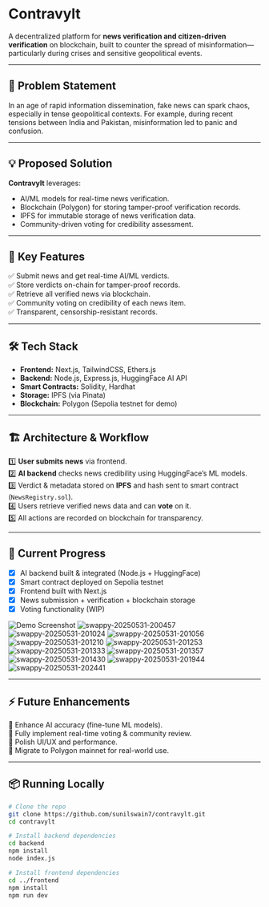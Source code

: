 # Contravylt

A decentralized platform for **news verification and citizen-driven verification** on blockchain, built to counter the spread of misinformation—particularly during crises and sensitive geopolitical events.

---

## 🚀 Problem Statement
In an age of rapid information dissemination, fake news can spark chaos, especially in tense geopolitical contexts. For example, during recent tensions between India and Pakistan, misinformation led to panic and confusion.

---

## 💡 Proposed Solution
**Contravylt** leverages:
- AI/ML models for real-time news verification.
- Blockchain (Polygon) for storing tamper-proof verification records.
- IPFS for immutable storage of news verification data.
- Community-driven voting for credibility assessment.

---

## 🎯 Key Features
✅ Submit news and get real-time AI/ML verdicts.  
✅ Store verdicts on-chain for tamper-proof records.  
✅ Retrieve all verified news via blockchain.  
✅ Community voting on credibility of each news item.  
✅ Transparent, censorship-resistant records.

---

## 🛠️ Tech Stack
- **Frontend:** Next.js, TailwindCSS, Ethers.js  
- **Backend:** Node.js, Express.js, HuggingFace AI API  
- **Smart Contracts:** Solidity, Hardhat  
- **Storage:** IPFS (via Pinata)  
- **Blockchain:** Polygon (Sepolia testnet for demo)

---

## 🏗️ Architecture & Workflow
1️⃣ **User submits news** via frontend.  
2️⃣ **AI backend** checks news credibility using HuggingFace’s ML models.  
3️⃣ Verdict & metadata stored on **IPFS** and hash sent to smart contract (`NewsRegistry.sol`).  
4️⃣ Users retrieve verified news data and can **vote** on it.  
5️⃣ All actions are recorded on blockchain for transparency.

---

## 🏁 Current Progress
- [x] AI backend built & integrated (Node.js + HuggingFace)  
- [x] Smart contract deployed on Sepolia testnet  
- [x] Frontend built with Next.js
- [x] News submission + verification + blockchain storage  
- [x] Voting functionality (WIP)  

![Demo Screenshot](demo.png)
![swappy-20250531-200457](https://github.com/user-attachments/assets/cb1b5529-189c-43eb-ae58-00c218705ce9)
![swappy-20250531-201024](https://github.com/user-attachments/assets/ac507c4b-50f8-4925-a666-5f50560f4a65)
![swappy-20250531-201056](https://github.com/user-attachments/assets/2a6505a9-602a-43ba-804a-42a60c7e711f)
![swappy-20250531-201210](https://github.com/user-attachments/assets/d504bd08-9a1c-4974-9e21-a084e4025189)
![swappy-20250531-201253](https://github.com/user-attachments/assets/78db7c73-3e48-4cd1-98f2-8ab8597e1193)
![swappy-20250531-201333](https://github.com/user-attachments/assets/83b7ea1c-185c-4564-9f3c-144ee70f6bec)
![swappy-20250531-201357](https://github.com/user-attachments/assets/1a2e1793-d9ba-478a-bb60-4455ee8a441d)
![swappy-20250531-201430](https://github.com/user-attachments/assets/6572eb70-66e6-44e8-8c95-20bb6e3bf62f)
![swappy-20250531-201944](https://github.com/user-attachments/assets/7215891e-253e-4ac6-824b-fcb1261d3309)
![swappy-20250531-202441](https://github.com/user-attachments/assets/f2bcae49-978b-4ca9-a18e-cec61dc74545)

---

## ⚡ Future Enhancements
🔹 Enhance AI accuracy (fine-tune ML models).  
🔹 Fully implement real-time voting & community review.  
🔹 Polish UI/UX and performance.  
🔹 Migrate to Polygon mainnet for real-world use.

---

## 📦 Running Locally
```bash
# Clone the repo
git clone https://github.com/sunilswain7/contravylt.git
cd contravylt

# Install backend dependencies
cd backend
npm install
node index.js

# Install frontend dependencies
cd ../frontend
npm install
npm run dev
